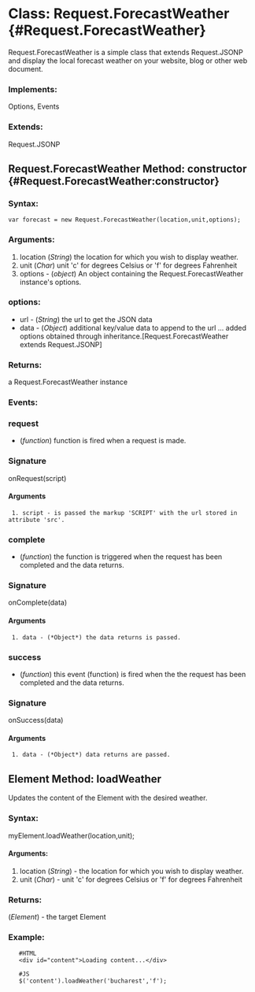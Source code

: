 Class: Request.ForecastWeather {#Request.ForecastWeather}
=========================================================

Request.ForecastWeather is a simple class that extends Request.JSONP and display the local forecast weather on your website, blog or other web document.

### Implements:

Options, Events

### Extends:

Request.JSONP


Request.ForecastWeather Method: constructor {#Request.ForecastWeather:constructor}
----------------------------------------------------------------------------------


### Syntax:

    var forecast = new Request.ForecastWeather(location,unit,options);

### Arguments:

1. location (*String*) the location for which you wish to display weather.
2. unit (*Char*) unit 'c' for degrees Celsius or 'f' for degrees Fahrenheit
3. options - (*object*) An object containing the Request.ForecastWeather instance's options.

### options:

* url  - (*String*)  the url to get the JSON data
* data - (*Object*)  additional key/value data to append to the url
...
added options obtained through inheritance.[Request.ForecastWeather extends Request.JSONP]

### Returns:

a Request.ForecastWeather instance

### Events:

### request

* (*function*) function is fired when a request is made.

### Signature

   onRequest(script)

#### Arguments
     1. script - is passed the markup 'SCRIPT' with the url stored in attribute 'src'.


### complete

* (*function*) the function is triggered when the request has been completed and the data returns.

### Signature

   onComplete(data)

#### Arguments
     1. data - (*Object*) the data returns is passed.

### success

* (*function*) this event (function) is fired when the the request has been completed and the data returns.

### Signature

   onSuccess(data)

#### Arguments
     1. data - (*Object*) data returns are passed.

## Element Method: loadWeather

Updates the content of the Element with the desired weather.

### Syntax:

myElement.loadWeather(location,unit);

#### Arguments:
1. location (*String*) - the location for which you wish to display weather.
2. unit (*Char*) - unit 'c' for degrees Celsius or 'f' for degrees Fahrenheit

### Returns:

(*Element*) - the target Element

### Example:

       #HTML
       <div id="content">Loading content...</div>

       #JS
       $('content').loadWeather('bucharest','f');


